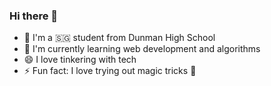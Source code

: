 ### Hi there 👋

- 🔭 I'm a 🇸🇬 student from Dunman High School
- 🌱 I'm currently learning web development and algorithms
- 😄 I love tinkering with tech
- ⚡ Fun fact: I love trying out magic tricks 🎩


<!--
**Harry-cheong/Harry-cheong** is a ✨ _special_ ✨ repository because its `README.md` (this file) appears on your GitHub profile.

Here are some ideas to get you started:

- 🔭 I’m currently working on ...
- 🌱 I’m currently learning ...
- 👯 I’m looking to collaborate on ...
- 🤔 I’m looking for help with ...
- 💬 Ask me about ...
- 📫 How to reach me: ...
- 😄 Pronouns: ...
- ⚡ Fun fact: ...
-->
